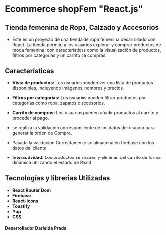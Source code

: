# Ecommerce shopFem "React.js" 


## Tienda femenina de Ropa, Calzado y Accesorios 

* Este es un proyecto de una tienda de ropa femenina desarrollado con React. La tienda permite a los usuarios explorar y comprar productos de moda femenina, con características como la visualización de productos, filtros por categorías y un carrito de compras.

## Características

- **Vista de productos:** Los usuarios pueden ver una lista de productos disponibles, incluyendo imágenes, nombres y precios.
- **Filtros por categorías:** Los usuarios pueden filtrar productos por categorías como ropa, zapatos o accesorios.
- **Carrito de compras:** Los usuarios pueden añadir productos al carrito y proceder al pago.
- se realiza la validacion correspondiente de los datos del usuario para generar la orden de Compra. 
- Pasada la validacion Correctamente se almacena en firebase con los datos del cliente

- **Interactividad:** Los productos se añaden y eliminan del carrito de forma dinámica utilizando el estado de React.

## Tecnologías y librerias Utilizadas

- **React Router Dom** 
- **Firebase** 
- **React-icons**
- **Toastify**
- **Yup**
- **CSS**   

#### Desarrollador **Darleida Prada**